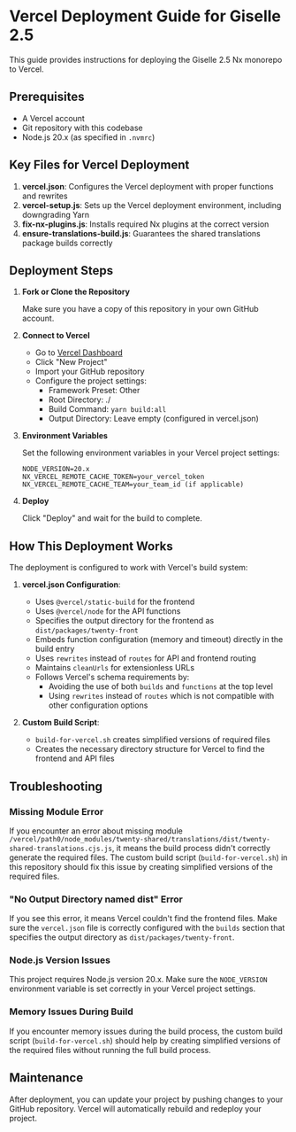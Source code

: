 # Vercel Deployment Guide for Giselle 2.5

This guide provides instructions for deploying the Giselle 2.5 Nx monorepo to Vercel.

## Prerequisites

- A Vercel account
- Git repository with this codebase
- Node.js 20.x (as specified in `.nvmrc`)

## Key Files for Vercel Deployment

1. **vercel.json**: Configures the Vercel deployment with proper functions and rewrites
2. **vercel-setup.js**: Sets up the Vercel deployment environment, including downgrading Yarn
3. **fix-nx-plugins.js**: Installs required Nx plugins at the correct version
4. **ensure-translations-build.js**: Guarantees the shared translations package builds correctly

## Deployment Steps

1. **Fork or Clone the Repository**

   Make sure you have a copy of this repository in your own GitHub account.

2. **Connect to Vercel**

   - Go to [Vercel Dashboard](https://vercel.com/dashboard)
   - Click "New Project"
   - Import your GitHub repository
   - Configure the project settings:
     - Framework Preset: Other
     - Root Directory: ./
     - Build Command: `yarn build:all`
     - Output Directory: Leave empty (configured in vercel.json)

3. **Environment Variables**

   Set the following environment variables in your Vercel project settings:

   ```
   NODE_VERSION=20.x
   NX_VERCEL_REMOTE_CACHE_TOKEN=your_vercel_token
   NX_VERCEL_REMOTE_CACHE_TEAM=your_team_id (if applicable)
   ```

4. **Deploy**

   Click "Deploy" and wait for the build to complete.

## How This Deployment Works

The deployment is configured to work with Vercel's build system:

1. **vercel.json Configuration**:
   - Uses `@vercel/static-build` for the frontend
   - Uses `@vercel/node` for the API functions
   - Specifies the output directory for the frontend as `dist/packages/twenty-front`
   - Embeds function configuration (memory and timeout) directly in the build entry
   - Uses `rewrites` instead of `routes` for API and frontend routing
   - Maintains `cleanUrls` for extensionless URLs
   - Follows Vercel's schema requirements by:
     - Avoiding the use of both `builds` and `functions` at the top level
     - Using `rewrites` instead of `routes` which is not compatible with other configuration options

2. **Custom Build Script**:
   - `build-for-vercel.sh` creates simplified versions of required files
   - Creates the necessary directory structure for Vercel to find the frontend and API files

## Troubleshooting

### Missing Module Error

If you encounter an error about missing module `/vercel/path0/node_modules/twenty-shared/translations/dist/twenty-shared-translations.cjs.js`, it means the build process didn't correctly generate the required files. The custom build script (`build-for-vercel.sh`) in this repository should fix this issue by creating simplified versions of the required files.

### "No Output Directory named dist" Error

If you see this error, it means Vercel couldn't find the frontend files. Make sure the `vercel.json` file is correctly configured with the `builds` section that specifies the output directory as `dist/packages/twenty-front`.

### Node.js Version Issues

This project requires Node.js version 20.x. Make sure the `NODE_VERSION` environment variable is set correctly in your Vercel project settings.

### Memory Issues During Build

If you encounter memory issues during the build process, the custom build script (`build-for-vercel.sh`) should help by creating simplified versions of the required files without running the full build process.

## Maintenance

After deployment, you can update your project by pushing changes to your GitHub repository. Vercel will automatically rebuild and redeploy your project.
